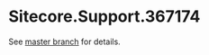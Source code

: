 # Sitecore.Support.367174

See [master branch](https://github.com/sitecoresupport/Sitecore.Support.367174) for details.